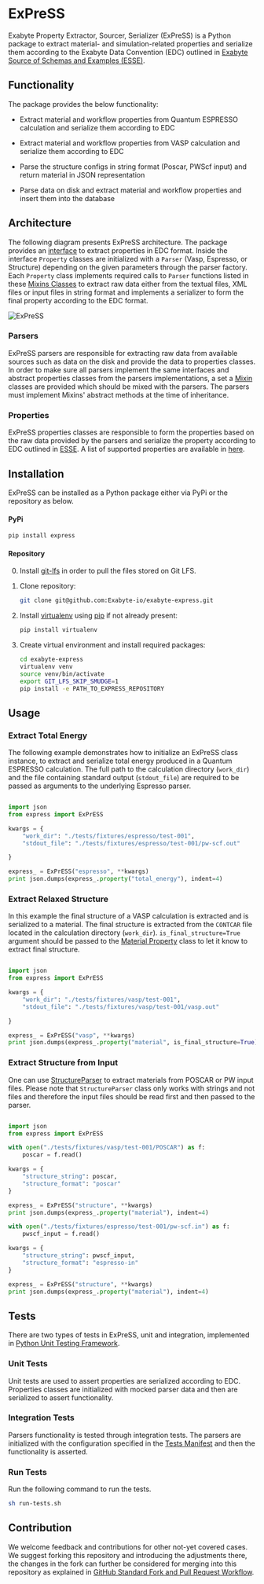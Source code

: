 # ExPreSS

Exabyte Property Extractor, Sourcer, Serializer (ExPreSS) is a Python package to extract material- and simulation-related properties and serialize them according to the Exabyte Data Convention (EDC) outlined in [Exabyte Source of Schemas and Examples (ESSE)](https://github.com/Exabyte-io/exabyte-esse). 

## Functionality

The package provides the below functionality:

- Extract material and workflow properties from Quantum ESPRESSO calculation and serialize them according to EDC

- Extract material and workflow properties from VASP calculation and serialize them according to EDC

- Parse the structure configs in string format (Poscar, PWScf input) and return material in JSON representation

- Parse data on disk and extract material and workflow properties and insert them into the database

## Architecture

The following diagram presents ExPreSS architecture. The package provides an [interface](express/__init__.py) to extract properties in EDC format. Inside the interface `Property` classes are initialized with a `Parser` (Vasp, Espresso, or Structure) depending on the given parameters through the parser factory. Each `Property` class implements required calls to `Parser` functions listed in these [Mixins Classes](express/parsers/mixins) to extract raw data either from the textual files, XML files or input files in string format and implements a serializer to form the final property according to the EDC format.

![ExPreSS](https://user-images.githubusercontent.com/10528238/53114392-86d2b380-34f8-11e9-8d88-79196782fa7e.png)

### Parsers

ExPreSS parsers are responsible for extracting raw data from available sources such as data on the disk and provide the data to properties classes. In order to make sure all parsers implement the same interfaces and abstract properties classes from the parsers implementations, a set a [Mixin](express/parsers/mixins) classes are provided which should be mixed with the parsers. The parsers must implement Mixins' abstract methods at the time of inheritance.

### Properties

ExPreSS properties classes are responsible to form the properties based on the raw data provided by the parsers and serialize the property according to EDC outlined in [ESSE](https://github.com/Exabyte-io/exabyte-esse). A list of supported properties are available in [here](express/settings.py).

## Installation

ExPreSS can be installed as a Python package either via PyPi or the repository as below.

#### PyPi

```bash
pip install express
```

#### Repository

0. Install [git-lfs](https://help.github.com/articles/installing-git-large-file-storage/) in order to pull the files stored on Git LFS.

1. Clone repository:
    
    ```bash
    git clone git@github.com:Exabyte-io/exabyte-express.git
    ```

2. Install [virtualenv](https://virtualenv.pypa.io/en/stable/) using [pip](https://pip.pypa.io/en/stable/) if not already present:

    ```bash
    pip install virtualenv
    ```

3. Create virtual environment and install required packages:

    ```bash
    cd exabyte-express
    virtualenv venv
    source venv/bin/activate
    export GIT_LFS_SKIP_SMUDGE=1
    pip install -e PATH_TO_EXPRESS_REPOSITORY
    ```

## Usage

### Extract Total Energy

The following example demonstrates how to initialize an ExPreSS class instance, to extract and serialize total energy produced in a Quantum ESPRESSO calculation. The full path to the calculation directory (`work_dir`) and the file containing standard output (`stdout_file`) are required to be passed as arguments to the underlying Espresso parser.

```python

import json
from express import ExPrESS

kwargs = {
    "work_dir": "./tests/fixtures/espresso/test-001",
    "stdout_file": "./tests/fixtures/espresso/test-001/pw-scf.out"

}

express_ = ExPrESS("espresso", **kwargs)
print json.dumps(express_.property("total_energy"), indent=4)

```

### Extract Relaxed Structure

In this example the final structure of a VASP calculation is extracted and is serialized to a material. The final structure is extracted from the `CONTCAR` file located in the calculation directory (`work_dir`). `is_final_structure=True` argument should be passed to the [Material Property](express/properties/material.py) class to let it know to extract final structure.

```python

import json
from express import ExPrESS

kwargs = {
    "work_dir": "./tests/fixtures/vasp/test-001",
    "stdout_file": "./tests/fixtures/vasp/test-001/vasp.out"

}

express_ = ExPrESS("vasp", **kwargs)
print json.dumps(express_.property("material", is_final_structure=True), indent=4)

```

### Extract Structure from Input

One can use [StructureParser](express/parsers/structure.py) to extract materials from POSCAR or PW input files. Please note that `StructureParser` class only works with strings and not files and therefore the input files should be read first and then passed to the parser.

```python

import json
from express import ExPrESS

with open("./tests/fixtures/vasp/test-001/POSCAR") as f:
    poscar = f.read()

kwargs = {
    "structure_string": poscar,
    "structure_format": "poscar"
}

express_ = ExPrESS("structure", **kwargs)
print json.dumps(express_.property("material"), indent=4)

with open("./tests/fixtures/espresso/test-001/pw-scf.in") as f:
    pwscf_input = f.read()

kwargs = {
    "structure_string": pwscf_input,
    "structure_format": "espresso-in"
}

express_ = ExPrESS("structure", **kwargs)
print json.dumps(express_.property("material"), indent=4)

```

## Tests

There are two types of tests in ExPreSS, unit and integration, implemented in [Python Unit Testing Framework](https://docs.python.org/2/library/unittest.html).

### Unit Tests

Unit tests are used to assert properties are serialized according to EDC. Properties classes are initialized with mocked parser data and then are serialized to assert functionality.

### Integration Tests

Parsers functionality is tested through integration tests. The parsers are initialized with the configuration specified in the [Tests Manifest](./tests/manifest.yaml) and then the functionality is asserted.

### Run Tests

Run the following command to run the tests.

```bash
sh run-tests.sh
```

## Contribution

We welcome feedback and contributions for other not-yet covered cases. We suggest forking this repository and introducing the adjustments there, the changes in the fork can further be considered for merging into this repository as explained in [GitHub Standard Fork and Pull Request Workflow](https://gist.github.com/Chaser324/ce0505fbed06b947d962).

